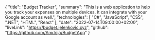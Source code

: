 {
    "title": "Budget Tracker",
    "summary": "This is a web application to help you track your expenses on multiple devices. It can integrate with your Google account as well.",
    "technologies": [
        "C#",
        "JavaScript",
        "CSS",
        ".NET",
        "HTML",
        "React"
    ],
    "date": "2022-07-14T09:00:00+02:00",
    "liveLink": "https://budget.jelenkovic.xyz",
    "github": "https://github.com/Amdrija/BudgetApp"
}